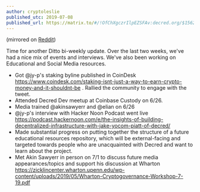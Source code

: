 ```yaml
---
author: cryptoleslie
published_utc: 2019-07-08
published_url: https://matrix.to/#/!OfChXgczrIlpEZSFAv:decred.org/$156261572315164HQbBZ:decred.org
---
```


(mirrored on [Reddit](https://www.reddit.com/r/decred/comments/caqq5v/ditto_biweekly_update/))

Time for another Ditto bi-weekly update. Over the last two weeks, we've had a nice mix of events and interviews. We've also been working on Educational and Social Media resources.

- Got @jy-p's staking byline published in CoinDesk https://www.coindesk.com/staking-isnt-just-a-way-to-earn-crypto-money-and-it-shouldnt-be . Rallied the community to engage with the tweet.
- Attended Decred Dev meetup at Coinbase Custody on 6/26.
- Media trained @akinsawyerr and @elian on 6/26
- @jy-p's interview with Hacker Noon Podcast went live https://podcast.hackernoon.com/e/the-insights-of-building-decentralized-infrastructure-with-jake-yocom-piatt-of-decred/
- Made substantial progress on putting together the structure of a future educational resources repository, which will be external-facing and targeted towards people who are unacquainted with Decred and want to learn about the project.
- Met Akin Sawyerr in person on 7/1 to discuss future media appearances/topics and support his discussion at Wharton https://zicklincenter.wharton.upenn.edu/wp-content/uploads/2019/05/Wharton-Cryptogovernance-Workshop-7-19.pdf
